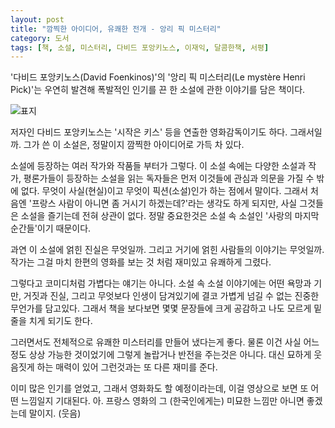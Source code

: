```yaml
---
layout: post
title: "깜찍한 아이디어, 유쾌한 전개 - 앙리 픽 미스터리"
category: 도서
tags: [책, 소설, 미스터리, 다비드 포앙키노스, 이재익, 달콤한책, 서평]
---
```


'다비드 포앙키노스(David Foenkinos)'의
'앙리 픽 미스터리(Le mystère Henri Pick)'는
우연히 발견해 폭발적인 인기를 끈 한 소설에 관한 이야기를 담은 책이다.

![표지](https://lh3.googleusercontent.com/PNxkT-HiWOswr6KZ1L7EzgZ399afoimbGa0jqX5bi1rEmBHiE2B-m8CrKZSsSg7UPVAivC2x9KdmjQ=s480)

저자인 다비드 포앙키노스는 '시작은 키스' 등을 연출한 영화감독이기도 하다.
그래서일까.
그가 쓴 이 소설은, 정말이지 깜찍한 아이디어로 가득 차 있다.

소설에 등장하는 여러 작가와 작품들 부터가 그렇다.
이 소설 속에는 다양한 소설과 작가, 평론가들이 등장하는
소설을 읽는 독자들은 먼저 이것들에 관심과 의문을 가질 수 밖에 없다.
무엇이 사실(현실)이고 무엇이 픽션(소설)인가 하는 점에서 말이다.
그래서 처음엔 '프랑스 사람이 아니면 좀 거시기 하겠는데?'라는 생각도 하게 되지만,
사실 그것들은 소설을 즐기는데 전혀 상관이 없다.
정말 중요한것은 소설 속 소설인 '사랑의 마지막 순간들'이기 때문이다.

과연 이 소설에 얽힌 진실은 무엇일까.
그리고 거기에 얽힌 사람들의 이야기는 무엇일까.
작가는 그걸 마치 한편의 영화를 보는 것 처럼 재미있고 유쾌하게 그렸다.

그렇다고 코미디처럼 가볍다는 얘기는 아니다.
소설 속 소설 이야기에는 어떤 욕망과 기만, 거짓과 진실, 그리고 무엇보다 인생이 담겨있기에
결코 가볍게 넘길 수 없는 진중한 무언가를 담고있다.
그래서 책을 보다보면 몇몇 문장들에 크게 공감하고
나도 모르게 밑줄을 치게 되기도 한다.

그러면서도 전체적으로 유쾌한 미스터리를 만들어 냈다는게 좋다.
물론 이건 사실 어느정도 상상 가능한 것이었기에 그렇게 놀랍거나 반전을 주는것은 아니다.
대신 묘하게 웃음짓게 하는 매력이 있어
그런것과는 또 다른 재미를 준다.

이미 많은 인기를 얻었고,
그래서 영화화도 할 예정이라는데,
이걸 영상으로 보면 또 어떤 느낌일지 기대된다.
아. 프랑스 영화의 그 (한국인에게는) 미묘한 느낌만 아니면 좋겠는데 말이지. (웃음)

